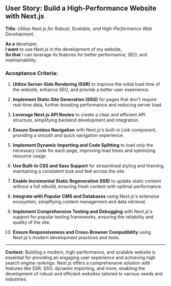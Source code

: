  ## User Story: Build a High-Performance Website with Next.js

**Title**: *Utilize Next.js for Robust, Scalable, and High-Performance Web Development.*

**As a** developer,  
**I want** to use Next.js in the development of my website,  
**So that** I can leverage its features for better performance, SEO, and maintainability.

### Acceptance Criteria:

1. **Utilize Server-Side Rendering (SSR)** to improve the initial load time of the website, enhance SEO, and provide a better user experience.

2. **Implement Static Site Generation (SSG)** for pages that don't require real-time data, further boosting performance and reducing server load.

3. **Leverage Next.js API Routes** to create a clear and efficient API structure, simplifying backend development and integration.

4. **Ensure Seamless Navigation** with Next.js's built-in Link component, providing a smooth and quick navigation experience.

5. **Implement Dynamic Importing and Code Splitting** to load only the necessary code for each page, improving load times and optimizing resource usage.

6. **Use Built-In CSS and Sass Support** for streamlined styling and theming, maintaining a consistent look and feel across the site.

7. **Enable Incremental Static Regeneration (ISR)** to update static content without a full rebuild, ensuring fresh content with optimal performance.

8. **Integrate with Popular CMS and Databases** using Next.js's extensive ecosystem, simplifying content management and data retrieval.

9. **Implement Comprehensive Testing and Debugging** with Next.js's support for popular testing frameworks, ensuring the reliability and quality of the site.

10. **Ensure Responsiveness and Cross-Browser Compatibility** using Next.js's modern development practices and tools.

---

**Context**: Building a modern, high-performance, and scalable website is essential for providing an engaging user experience and achieving high search engine rankings. Next.js offers a comprehensive solution with features like SSR, SSG, dynamic importing, and more, enabling the development of robust and efficient websites tailored to various needs and industries.
